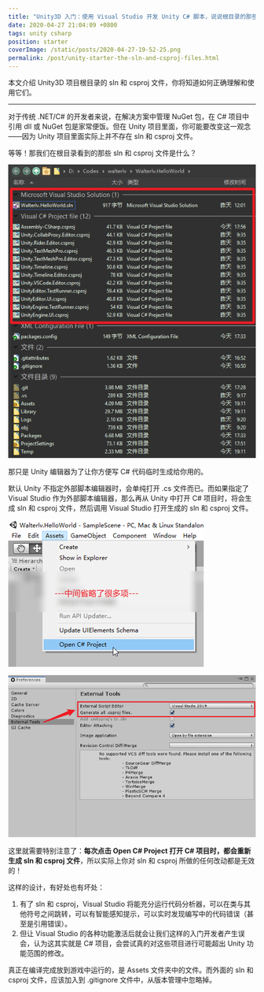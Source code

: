 ```yaml
---
title: "Unity3D 入门：使用 Visual Studio 开发 Unity C# 脚本，说说根目录的那些 sln 和 csproj 文件"
date: 2020-04-27 21:04:09 +0800
tags: unity csharp
position: starter
coverImage: /static/posts/2020-04-27-19-52-25.png
permalink: /post/unity-starter-the-sln-and-csproj-files.html
---
```


本文介绍 Unity3D 项目根目录的 sln 和 csproj 文件，你将知道如何正确理解和使用它们。

---

对于传统 .NET/C# 的开发者来说，在解决方案中管理 NuGet 包，在 C# 项目中引用 dll 或 NuGet 包是家常便饭。但在 Unity 项目里面，你可能要改变这一观念——因为 Unity 项目里面实际上并不存在 sln 和 csproj 文件。

等等！那我们在根目录看到的那些 sln 和 csproj 文件是什么？

![Unity 项目根目录下的 sln 和 csproj 文件](/static/posts/2020-04-27-19-52-25.png)

那只是 Unity 编辑器为了让你方便写 C# 代码临时生成给你用的。

默认 Unity 不指定外部脚本编辑器时，会单纯打开 .cs 文件而已。而如果指定了 Visual Studio 作为外部脚本编辑器，那么再从 Unity 中打开 C# 项目时，将会生成 sln 和 csproj 文件，然后调用 Visual Studio 打开生成的 sln 和 csproj 文件。

![打开 C# 项目](/static/posts/2020-04-26-11-38-09.png)

![设置外部工具](/static/posts/2020-04-26-11-26-06.png)

这里就需要特别注意了：**每次点击 Open C# Project 打开 C# 项目时，都会重新生成 sln 和 csproj 文件**，所以实际上你对 sln 和 csproj 所做的任何改动都是无效的！

这样的设计，有好处也有坏处：

1. 有了 sln 和 csproj，Visual Studio 将能充分运行代码分析器，可以在类与其他符号之间跳转，可以有智能感知提示，可以实时发现编写中的代码错误（甚至是引用错误）。
1. 但让 Visual Studio 的各种功能激活后就会让我们这样的入门开发者产生误会，认为这其实就是 C# 项目，会尝试真的对这些项目进行可能超出 Unity 功能范围的修改。

真正在编译完成放到游戏中运行的，是 Assets 文件夹中的文件。而外面的 sln 和 csproj 文件，应该加入到 .gitignore 文件中，从版本管理中忽略掉。


